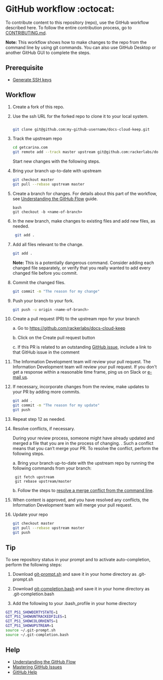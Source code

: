 # GitHub workflow :octocat:

To contribute content to this repository (repo), use the GitHub workflow described here. To follow the entire contribution process, go to
[CONTRIBUTING.md](CONTRIBUTING.md).

**Note:** This workflow shows how to make changes to the repo from the command line by using git commands. You can also use GitHub Desktop or another GitHub GUI to complete the steps.


## Prerequisite

* [Generate SSH keys](https://help.github.com/articles/generating-ssh-keys/)

## Workflow

1. Create a fork of this repo.

2. Use the ssh URL for the forked repo to clone it to your local system.

    ```bash

    git clone git@github.com:my-github-username/docs-cloud-keep.git

    ```

3. Track the upstream repo

    ```bash
    cd getcarina.com
    git remote add --track master upstream git@github.com:rackerlabs/docs-cloud-keep.git

    ```
    Start new changes with the following steps.

4.  Bring your branch up-to-date with upstream

    ```bash
    git checkout master
    git pull --rebase upstream master
    ```

5. Create a branch for changes. For details about this part of the workflow,
   see [Understanding the GitHub Flow](https://guides.github.com/introduction/flow/index.html) guide.

    ```
    bash
    git checkout -b <name-of-branch>
    ```

6. In the new branch, make changes to existing files and add new files, as
   needed.

   ```bash
    git add .
    ```

7. Add all files relevant to the change.

   ```bash
   git add .
   ```
   **Note:** This is a potentially dangerous command. Consider adding each
   changed file separately, or verify that you really wanted to add every changed file before you commit.

8. Commit the changed files.

    ```bash
    git commit -m "The reason for my change"
    ```

9. Push your branch to your fork.

    ```bash
    git push -u origin <name-of-branch>
    ```

10. Create a pull request (PR) to the upstream repo for your branch

    a. Go to https://github.com/rackerlabs/docs-cloud-keep

    b. Click on the Create pull request button

    c. If this PR is related to an outstanding
      [GitHub issue](https://github.com/rackerlabs/docs-cloud-keep/issues), include a link to that GitHub issue in the comment

11. The Information Development team will review your pull request. The
    Information Development team will review your pull request. If you don't
    get a response within a reasonable time frame, ping us on Slack or [e-mail us](mailto:devdocs@rackspace.com).

12. If necessary, incorporate changes from the review, make updates to your PR
    by adding more commits.

    ```bash
    git add .
    git commit -m "The reason for my update"
    git push
    ```
13. Repeat step 12 as needed.

14. Resolve conflicts, if necessary.

    During your review process, someone might have already updated and merged a file that you are in the process of changing. . Such a conflict means that you can’t merge your PR. To resolve the conflict, perform the following steps.

    a. Bring your branch up-to-date with the upstream repo by running the
       following commands from your branch:

       ```
        git fetch upstream
        git rebase upstream/master
       ```

    b. Follow the steps to
       [resolve a merge conflict from the command line](https://help.github.com/articles/resolving-a-merge-conflict-from-the-command-line/).

15. When content is approved, and you have resolved any conflicts, the
    Information Development team will merge your pull request. 

16. Update your repo

    ```bash
    git checkout master
    git pull --rebase upstream master
    git push
    ```

## Tip

To see repository status in your prompt and to activate auto-completion,
perform the following steps:

1. Download
[git-prompt.sh](https://raw.githubusercontent.com/git/git/master/contrib/completion/git-prompt.sh)
and save it in your home directory as .git-prompt.sh

1. Download
[git-completion.bash](https://github.com/git/git/blob/master/contrib/completion/git-completion.bash)
and save it in your home directory as .git-completion.bash

1. Add the following to your .bash_profile in your home directory

```bash
GIT_PS1_SHOWDIRTYSTATE=1
GIT_PS1_SHOWUNTRACKEDFILES=1
GIT_PS1_SHOWCOLORHINTS=1
GIT_PS1_SHOWUPSTREAM=1
source ~/.git-prompt.sh
source ~/.git-completion.bash
```

## Help

* [Understanding the GitHub Flow](https://guides.github.com/introduction/flow/index.html)
* [Mastering GitHub Issues](https://guides.github.com/features/issues/)
* [GitHub Help](https://help.github.com/)
